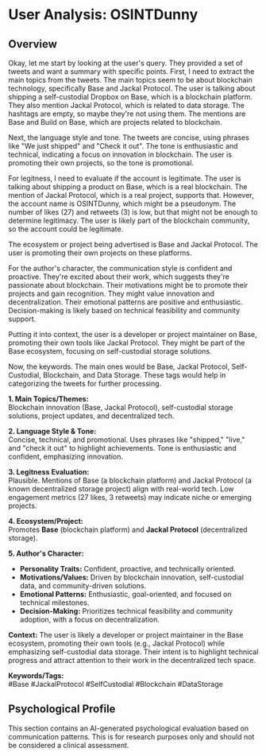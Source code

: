 # User Analysis: OSINTDunny

## Overview

<think>
Okay, let me start by looking at the user's query. They provided a set of tweets and want a summary with specific points. First, I need to extract the main topics from the tweets. The main topics seem to be about blockchain technology, specifically Base and Jackal Protocol. The user is talking about shipping a self-custodial Dropbox on Base, which is a blockchain platform. They also mention Jackal Protocol, which is related to data storage. The hashtags are empty, so maybe they're not using them. The mentions are Base and Build on Base, which are projects related to blockchain.

Next, the language style and tone. The tweets are concise, using phrases like "We just shipped" and "Check it out". The tone is enthusiastic and technical, indicating a focus on innovation in blockchain. The user is promoting their own projects, so the tone is promotional.

For legitness, I need to evaluate if the account is legitimate. The user is talking about shipping a product on Base, which is a real blockchain. The mention of Jackal Protocol, which is a real project, supports that. However, the account name is OSINTDunny, which might be a pseudonym. The number of likes (27) and retweets (3) is low, but that might not be enough to determine legitimacy. The user is likely part of the blockchain community, so the account could be legitimate.

The ecosystem or project being advertised is Base and Jackal Protocol. The user is promoting their own projects on these platforms.

For the author's character, the communication style is confident and proactive. They're excited about their work, which suggests they're passionate about blockchain. Their motivations might be to promote their projects and gain recognition. They might value innovation and decentralization. Their emotional patterns are positive and enthusiastic. Decision-making is likely based on technical feasibility and community support.

Putting it into context, the user is a developer or project maintainer on Base, promoting their own tools like Jackal Protocol. They might be part of the Base ecosystem, focusing on self-custodial storage solutions.

Now, the keywords. The main ones would be Base, Jackal Protocol, Self-Custodial, Blockchain, and Data Storage. These tags would help in categorizing the tweets for further processing.
</think>

**1. Main Topics/Themes:**  
Blockchain innovation (Base, Jackal Protocol), self-custodial storage solutions, project updates, and decentralized tech.  

**2. Language Style & Tone:**  
Concise, technical, and promotional. Uses phrases like "shipped," "live," and "check it out" to highlight achievements. Tone is enthusiastic and confident, emphasizing innovation.  

**3. Legitness Evaluation:**  
Plausible. Mentions of Base (a blockchain platform) and Jackal Protocol (a known decentralized storage project) align with real-world tech. Low engagement metrics (27 likes, 3 retweets) may indicate niche or emerging projects.  

**4. Ecosystem/Project:**  
Promotes **Base** (blockchain platform) and **Jackal Protocol** (decentralized storage).  

**5. Author's Character:**  
- **Personality Traits:** Confident, proactive, and technically oriented.  
- **Motivations/Values:** Driven by blockchain innovation, self-custodial data, and community-driven solutions.  
- **Emotional Patterns:** Enthusiastic, goal-oriented, and focused on technical milestones.  
- **Decision-Making:** Prioritizes technical feasibility and community adoption, with a focus on decentralization.  

**Context:** The user is likely a developer or project maintainer in the Base ecosystem, promoting their own tools (e.g., Jackal Protocol) while emphasizing self-custodial data storage. Their intent is to highlight technical progress and attract attention to their work in the decentralized tech space.  

**Keywords/Tags:**  
#Base #JackalProtocol #SelfCustodial #Blockchain #DataStorage

## Psychological Profile

This section contains an AI-generated psychological evaluation based on communication patterns. This is for research purposes only and should not be considered a clinical assessment.